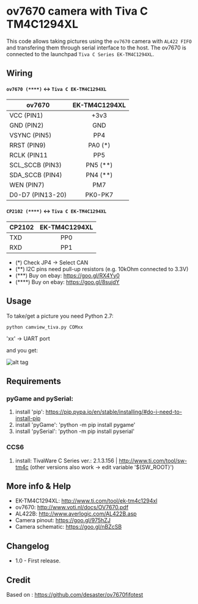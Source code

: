 ov7670 camera with Tiva C TM4C1294XL
====================================

This code allows taking pictures using the `ov7670` camera with `AL422 FIFO` and transfering them through serial interface to the host. The ov7670 is connected to the launchpad `Tiva C Series EK-TM4C1294XL`.

Wiring
------------
#### `ov7670 (****)` <-> `Tiva C EK-TM4C1294XL`
| ov7670         	| EK-TM4C1294XL |
| ----------------- |:-------------:|
| VCC (PIN1)	 	| +3v3			|
| GND (PIN2)     	| GND			|
| VSYNC	(PIN5)   	| PP4			|
| RRST (PIN9)    	| PA0 (*)	    |
| RCLK (PIN11    	| PP5		    |
| SCL_SCCB (PIN3)	| PN5 (**)	    |
| SDA_SCCB (PIN4)	| PN4 (**)	    |
| WEN (PIN7)      	| PM7		    |
| D0-D7 (PIN13-20) 	| PK0-PK7	    |

#### `CP2102 (****)` <-> `Tiva C EK-TM4C1294XL`
| CP2102 		| EK-TM4C1294XL |
| ------------- |:-------------:|
| TXD	        | PP0			|
| RXD	        | PP1			|

+ (*)    Check JP4 -> Select CAN
+ (**)   I2C pins need pull-up resistors (e.g. 10kOhm connected to 3.3V)
+ (***)  Buy on ebay: https://goo.gl/RX4Yy0
+ (****) Buy on ebay: https://goo.gl/8sujdY


Usage
-----
To take/get a picture you need Python 2.7:

```
python camview_tiva.py COMxx
```
'xx' -> UART port 

and you get:

![alt tag](https://raw.githubusercontent.com/lemariva/tiva_tm4c1294_ov7670/master/doc/camera_capture.PNG)

Requirements 
------------
### pyGame and pySerial:
1. install 'pip': https://pip.pypa.io/en/stable/installing/#do-i-need-to-install-pip
2. install 'pyGame': 'python -m pip install pygame'
3. install 'pySerial': 'python -m pip install pyserial'

### CCS6 
1. install: TivaWare C Series ver.: 2.1.3.156 | http://www.ti.com/tool/sw-tm4c
(other versions also work -> edit variable '${SW_ROOT}')

More info & Help
----------------
* EK-TM4C1294XL: http://www.ti.com/tool/ek-tm4c1294xl
* ov7670: http://www.voti.nl/docs/OV7670.pdf
* AL422B: http://www.averlogic.com/AL422B.asp
* Camera pinout: https://goo.gl/975hZJ
* Camera schematic: https://goo.gl/nBZcSB

Changelog
---------
* 1.0 - First release.

Credit
------
Based on : https://github.com/desaster/ov7670fifotest